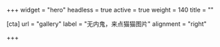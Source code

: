 +++
widget = "hero"
headless = true
active = true
weight = 140
title = ""

[cta]
  url = "gallery"
  label = "无内鬼，来点猫猫图片"
  alignment = "right"

+++

